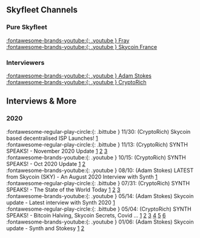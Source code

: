 ## Skyfleet Channels

### Pure Skyfleet
[:fontawesome-brands-youtube:{: .youtube } Fray](https://www.youtube.com/channel/UC41FZquwlKSIVxgMhwJrsiw)<br>
[:fontawesome-brands-youtube:{: .youtube } Skycoin France](https://www.youtube.com/channel/UC4iZz4r_dTsYZJ89JKiY6Kg)<br>

### Interviewers
[:fontawesome-brands-youtube:{: .youtube } Adam Stokes](https://www.youtube.com/channel/UC_LynnVoF0RJV6BjNJW26Ig)<br>
[:fontawesome-brands-youtube:{: .youtube } CryptoRich](https://www.youtube.com/channel/UCNZb8eUomqPYgrdVeOn4eZA)<br>

## Interviews & More
### 2020

:fontawesome-regular-play-circle:{: .bittube } 11/30: (CryptoRich) Skycoin based decentralised ISP Launches! [1](https://bittube.tv/post/581b3992-7ceb-4f5c-8108-f544f715203d)<br>
:fontawesome-regular-play-circle:{: .bittube }  11/13: (CryptoRich)  SYNTH SPEAKS! - November 2020 Update [1](https://bittube.tv/post/b5295cf5-f957-461c-b50c-2aa384ee3041) [2](https://bittube.tv/post/e9bf768d-a797-4ba3-9631-29c2fe43df5d) [3](https://bittube.tv/post/1bcf4d71-e43a-458f-9544-e3bfd01b0292)<br>
:fontawesome-brands-youtube:{: .youtube } 10/15: (CryptoRich) SYNTH SPEAKS! - Oct 2020 Update [1](https://www.youtube.com/watch?v=KlToUhn9-jM&feature=youtu.be) [2](https://www.youtube.com/watch?v=ag8Kty670zs&feature=youtu.be)<br>
:fontawesome-brands-youtube:{: .youtube } 08/10: (Adam Stokes) LATEST from Skycoin (SKY) - An August 2020 Interview with Synth [1](https://www.youtube.com/watch?v=anBn_PA3vJg&feature=youtu.be)<br>
:fontawesome-regular-play-circle:{: .bittube }  07/31: (CryptoRich)  SYNTH SPEAKS! - The State of the World Today [1](https://bittube.tv/post/efa25c21-e839-461c-a234-8903ddab5297) [2](https://bittube.tv/post/6c3c0265-8fff-4ebc-936b-15e4157cf4a2) [3](https://bittube.tv/post/615efc59-0fe7-4076-a27a-9e66ede10153)<br>
:fontawesome-brands-youtube:{: .youtube } 05/14: (Adam Stokes) Skycoin update - Latest interview with Synth 2020 [1](https://youtu.be/xFRH-6TyLXg)<br>
:fontawesome-regular-play-circle:{: .bittube } 05/04: (CryptoRich)  SYNTH SPEAKS! - Bitcoin Halving, Skycoin Secrets, Covid ... [1](https://bittube.tv/post/e65b095e-8199-4071-b625-336acf149ee6) [2](https://bittube.tv/post/cca1cee0-cc9b-47a2-bc38-3942b7bb6a70) [3](https://bittube.tv/post/a003ba75-4029-4b08-af23-c8f223e932ba) [4](https://bittube.tv/post/fd7436fb-0068-4f37-8418-2a4a46a3171e) [5](https://bittube.tv/post/b5640660-22e5-48f1-8f98-a678665ae293) [6](https://bittube.tv/post/2c6f52a0-51dd-4f54-be95-fd730db29752)<br>
:fontawesome-brands-youtube:{: .youtube } 01/06: (Adam Stokes) Skycoin update - Synth and Stokesy [1](https://www.youtube.com/watch?v=JADmYmmrw-8) [2](https://www.youtube.com/watch?v=Cxp9qHz7apU)<br>
